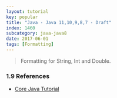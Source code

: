 ```yaml
---
layout: tutorial
key: popular
title: "Java - Java 11,10,9,8,7 - Draft"
index: 1460
subcategory: java-java8
date: 2017-06-01
tags: [Formatting]
---
```


> Formatting for String, Int and Double.


### 1.9 References
* [Core Java Tutorial](https://www.journaldev.com/24601/java-11-features)
